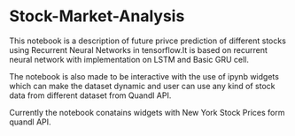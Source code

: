 # Stock-Market-Analysis
This notebook is a description of future privce prediction of different stocks using Recurrent Neural Networks in tensorflow.It is based on recurrent neural network with implementation on LSTM and Basic GRU cell.

The notebook is also made to be interactive with the use of ipynb widgets which can make the dataset dynamic and user can use any kind of stock data from different dataset from Quandl API.

Currently the notebook conatains widgets with New York Stock Prices form quandl API.
